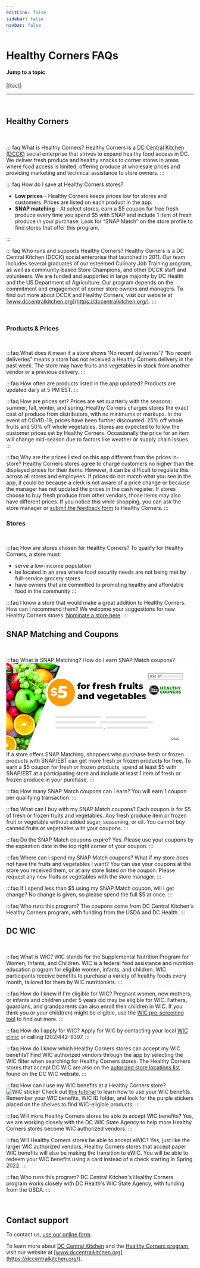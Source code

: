 ```yaml
---
editLink: false
sidebar: false
navbar: false
---
```

# Healthy Corners FAQs

#### Jump to a topic
[[toc]]

---
<br/>

## Healthy Corners
<br/>

::: faq What is Healthy Corners?
Healthy Corners is a [DC Central Kitchen (DCCK)](https://dccentralkitchen.org/) social enterprise that strives to expand healthy food access in DC. We deliver fresh produce and healthy snacks to corner stores in areas where food access is limited, offering produce at wholesale prices and providing marketing and technical assistance to store owners. 
:::

::: faq How do I save at Healthy Corners stores?
- **Low prices** - Healthy Corners keeps prices low for stores and customers. Prices are listed on each product in the app.
- **SNAP matching** - At select stores, earn a $5 coupon for free fresh produce every time you spend $5 with SNAP and include 1 item of fresh produce in your purchase. Look for “SNAP Match” on the store profile to find stores that offer this program.

[comment]: <> (- **Healthy Rewards** - At select stores, earn points every time you buy Healthy Corners products including fresh produce, frozen produce, and healthy snacks. When you’ve earned 500 points, get $5 free! Look for “Healthy Rewards” on the store profile to find stores that offer this program. )
:::

::: faq Who runs and supports Healthy Corners?
Healthy Corners is a DC Central Kitchen (DCCK) social enterprise that launched in 2011. Our team includes several graduates of our esteemed Culinary Job Training program, as well as community-based Store Champions, and other DCCK staff and volunteers. We are funded and supported in large majority by DC Health and the US Department of Agriculture. Our program depends on the commitment and engagement of corner store owners and managers. To find out more about DCCK and Healthy Corners, visit our website at [www.dccentralkitchen.org](https://dccentralkitchen.org/).
:::

<br/>


### Products & Prices
<br/>

:::faq What does it mean if a store shows 'No recent deliveries'?
“No recent deliveries” means a store has not received a Healthy Corners delivery in the past week. The store may have fruits and vegetables in stock from another vendor or a previous delivery. 
:::

:::faq How often are products listed in the app updated?
Products are updated daily at 5 PM EST.
:::

:::faq How are prices set?
Prices are set quarterly with the seasons: summer, fall, winter, and spring. Healthy Corners charges stores the exact cost of produce from distributors, with no minimums or markups. In the event of COVID-19, prices have been further discounted: 25% off whole fruits and 50% off whole vegetables. Stores are expected to follow the customer prices set by Healthy Corners. Occasionally the price for an item will change mid-season due to factors like weather or supply chain issues.
:::

:::faq Why are the prices listed on this app different from the prices in-store?
Healthy Corners stores agree to charge customers no higher than the displayed prices for their items. However, it can be difficult to regulate this across all stores and employees. If prices do not match what you see in the app, it could be because a clerk is not aware of a price change or because the manager has not updated the prices in the cash register. If stores choose to buy fresh produce from other vendors, those items may also have different prices. If you notice this while shopping, you can ask the store manager or [submit the feedback form](https://airtable.com/shr1Rh6ZUaJNQTQqf) to Healthy Corners.
:::

### Stores
<br/>

:::faq How are stores chosen for Healthy Corners?
To qualify for Healthy Corners, a store must: 
- serve a low-income population
- be located in an area where food security needs are not being met by full-service grocery stores
- have owners that are committed to promoting healthy and affordable food in the community
:::

:::faq I know a store that would make a great addition to Healthy Corners. How can I recommend them?
We welcome your suggestions for new Healthy Corners stores. [Nominate a store here](https://airtable.com/shrkH32QSrC0gleAY).
:::
<br/>

[comment]: <> (## Healthy Rewards )

[comment]: <> (<br/>)

[comment]: <> (:::faq What is Healthy Rewards? How does it work?)

[comment]: <> (Healthy Rewards is an exciting new rewards program that allows shoppers to earn points with every purchase at participating Healthy Corners stores. Here’s how you save using Healthy Rewards: )

[comment]: <> (1. **Shop.** Simply purchase the Healthy Corners products you need at participating stores.)

[comment]: <> (2. **Earn.** Earn 100 points for every dollar you spend on our products!)

[comment]: <> (	$1 = 100 points)

[comment]: <> (3. **Save.** Unlock a $5 reward for free Healthy Corners products every time you reach 500 points.)

[comment]: <> (   500 points = $5 free)

[comment]: <> (   &#40;$5 spent = $5 saved!&#41;)

[comment]: <> (:::)

[comment]: <> (:::faq Who can use Healthy Rewards? Do I have to receive SNAP/EBT benefits to qualify?)

[comment]: <> (Anyone can use Healthy Rewards! You do not have to use SNAP/EBT benefits to qualify. Just sign up for an account in the Healthy Corners app to start earning points at participating stores. You can also register in person at participating stores, but you will only be able to view your points and rewards by downloading the app.)

[comment]: <> (:::)

[comment]: <> (:::faq How do I join the Healthy Rewards program?)

[comment]: <> (You can create a Healthy Rewards account by clicking “Log In” or “Get Started” in the [Healthy Corners app]&#40;https://tiny.cc/HealthyCornersApp&#41;. You can also register in person at participating stores, but you will only be able to view your points and rewards by downloading the app.)

[comment]: <> (**Registering through the Healthy Corners App**)

[comment]: <> (1. Open the Healthy Corners app, or download from the app store)

[comment]: <> (2. On the opening screen, select **Get Started** and **Sign Up** )

[comment]: <> (3. Enter your name, phone number, and set a password. )

[comment]: <> (4. Enter the code sent to you by text message to verify your phone number.)

[comment]: <> (5. Once your account is set up, you can start earning points and using Healthy Rewards!)
   
[comment]: <> (**Registering in person**)

[comment]: <> (1. At a participating Healthy Corners store, tell the clerk you want to sign up for Healthy Rewards)

[comment]: <> (2. They will ask for your **name** and **phone number** to register your account. You can then start earning points and using Healthy Rewards.)

[comment]: <> (3. If you registered for an account in person and want to use the [Healthy Corners app]&#40;https://tiny.cc/HealthyCornersApp&#41; to see your points and rewards progress:)

[comment]: <> (   1. Open the Healthy Corners app)

[comment]: <> (   2. On the opening screen, select **Get Started** and **Set a password**)

[comment]: <> (   3. Enter the phone number you used to sign up in store )

[comment]: <> (   4. Enter the code sent to you by text message to verify your phone number.)

[comment]: <> (   5. Set a password for your account)

[comment]: <> (   6. Log in using your new account information)
    
[comment]: <> (Once your account is set up, you can access your account from the Healthy Corners app!)

[comment]: <> (:::)

[comment]: <> (:::faq Do I have to pay a membership fee?)

[comment]: <> (No, the Healthy Rewards program is completely free. Just use your registered phone number at checkout in a participating Healthy Corners store to earn points.)

[comment]: <> (:::)

[comment]: <> (:::faq What is the difference between SNAP matching and Healthy Rewards?)

[comment]: <> (SNAP matching and Healthy Rewards are at different stores, so please check the store profile to see which program a store participates in. )

[comment]: <> (| [SNAP matching]&#40;https://dccentralkitchen.org/snapmatch/&#41;                                             | [Healthy Rewards]&#40;#healthy-rewards&#41;                                                                                                  |)

[comment]: <> (| ---------------------------------------------------------------------------------------------------- | ------------------------------------------------------------------------------------------------------------------------------------ |)

[comment]: <> (| You must use SNAP/EBT to qualify                                                                     | Anyone can participate in Healthy Rewards—you don’t have to qualify for SNAP/EBT to earn points                                      |)

[comment]: <> (| Earn $5 by spending $5 with SNAP/EBT and including at least 1 item of fresh produce in your purchase | Earn $5 free by purchasing $5 of Healthy Corners products with any payment method                                                    |)

[comment]: <> (| The clerk will give you a $5 paper coupon                                                            | There are no paper coupons at Healthy Rewards stores Instead, you can track your points and rewards on the Healthy Corners app       |)

[comment]: <> (| You can only redeem your SNAP matching coupon on fresh fruits and vegetables                         | Earn and spend points on all Healthy Corners products listed in the app, including fresh and frozen produce and other healthy snacks |)

[comment]: <> (Learn more about [SNAP matching]&#40;https://dccentralkitchen.org/snapmatch/&#41; or [Healthy Rewards]&#40;#healthy-rewards&#41;.)

[comment]: <> (:::)

[comment]: <> (<br/>)

[comment]: <> (### Healthy Rewards points and rewards)

[comment]: <> (<br/>)

[comment]: <> (:::faq Where can I find the Healthy Rewards program? Can I use Healthy Rewards at any Healthy Corners store?)

[comment]: <> (Healthy Rewards points and rewards may only be earned and redeemed at participating Healthy Corners stores. The updated list of participating stores can be found under **Participating Stores** in the Rewards page in the [Healthy Corners app.]&#40;https://tiny.cc/HealthyCornersApp&#41;)

[comment]: <> (:::)

[comment]: <> (:::faq How do I earn and redeem rewards?)

[comment]: <> (**Earning rewards**)

[comment]: <> (You automatically unlock a reward every time you reach 500 points &#40;by spending $5 on Healthy Corners products&#41;.)

[comment]: <> (Earn points by purchasing Healthy Corners items at participating stores. When you go to check out, let the clerk know that you are in the rewards program and share your phone number. The clerk will apply the points to your account. You will earn 100 points for every $1 spent on Healthy Corners products at participating stores.)

[comment]: <> (Once you reach 500 points, your reward will be added to your account within one hour of your purchase. You can find your available rewards any time by logging in to your account on the [Healthy Corners app]&#40;https://tiny.cc/HealthyCornersApp&#41;, or by asking a store clerk.)


[comment]: <> (**Redeeming rewards**)

[comment]: <> (Rewards can be redeemed in participating stores by providing a store clerk your account phone number. $5 will be deducted from your purchase.)

[comment]: <> (You can only redeem rewards on Healthy Corners products.)

[comment]: <> (:::)

[comment]: <> (:::faq How can I check how many points and rewards I have?)

[comment]: <> (You can check how many points you have through the [Healthy Corners app]&#40;https://tiny.cc/HealthyCornersApp&#41; or by asking a store clerk at a participating store.)

[comment]: <> (Through the Healthy Corners app:)

[comment]: <> (1. Log in to your account using your account phone number and password. If you registered in person and haven’t used the app before, select **Set a password** to access your account.)

[comment]: <> (2. Once you are logged in, tap the green button at the bottom of the Store Map screen)

[comment]: <> (3. In the **My Rewards** tab:)

[comment]: <> (   - you can see how many points you have under **Reward Progress**)

[comment]: <> (   - you can see how many rewards you have under **Available Rewards**)

[comment]: <> (At a participating store:)

[comment]: <> (You can ask a clerk to check how many points and rewards you have with your account phone number.)

[comment]: <> (:::)

[comment]: <> (:::faq What can I redeem a reward for? How do I know a product is eligible for Healthy Rewards?)

[comment]: <> (You can redeem each reward for $5 of any Healthy Corners products at a participating Healthy Corners store. All Healthy Corners products that are listed in the app are eligible for Healthy Rewards. If you click on a product in the app, you will see the number of points earned.)

[comment]: <> (:::)

[comment]: <> (:::faq If I spend less than the reward amount, can I save the rest for later?)

[comment]: <> (A reward must be redeemed in a single purchase, and cannot be divided over multiple visits. No change is given, so try to spend the full reward amount when you are redeeming a reward. If you have multiple rewards, you do not have to redeem all of them at once.)

[comment]: <> (:::)

[comment]: <> (:::faq Can I earn more than one reward before I redeem? Is there a limit to how many rewards I can have at any given time?)

[comment]: <> (Yes, you can earn more than one reward before you redeem. There is no limit to how many rewards you can have or redeem at any given time.)

[comment]: <> (:::)

[comment]: <> (:::faq Will my rewards or points expire?)

[comment]: <> (Rewards and points do not have an expiration date, but we encourage you to use them as you earn them. If for any reason the program is discontinued, an expiration date may be applied and this will be noted in the app.)

[comment]: <> (:::)

[comment]: <> (:::faq My points or rewards are incorrect. What do I do?)

[comment]: <> (Each time you reach 500 points, your points are automatically converted to a reward, and 500 points are deducted from your total points. If it seems like your points disappeared, first check to see if you have a new reward.)

[comment]: <> (If the issue persists, contact us through [our online form]&#40;https://tiny.cc/RewardsFeedback&#41;.)

[comment]: <> (:::)

[comment]: <> (<br/>)

[comment]: <> (### Healthy Rewards account and mobile app)

[comment]: <> (<br/>)

[comment]: <> (:::faq I signed up for Healthy Rewards in a store. How do I set up my account in the app?)

[comment]: <> (1. Download the [Healthy Corners app]&#40;https://tiny.cc/HealthyCornersApp&#41; from the app store)

[comment]: <> (2. On the opening screen, select **Get Started** and **Set a password**)

[comment]: <> (3. Enter the phone number you used to sign up in store)

[comment]: <> (4. Enter the code sent to you by text message to verify your phone number)

[comment]: <> (5. Set a password for your account)

[comment]: <> (6. Log in using your new account information)
   
[comment]: <> (Once your account is set up, you can access your account from the Healthy Corners app.)

[comment]: <> (:::)

[comment]: <> (:::faq How do I manage my location permissions?)

[comment]: <> (To update your location permissions for Healthy Corners app:)

[comment]: <> (1. Access the Healthy Rewards app)

[comment]: <> (2. Select **Settings** in the Menu)

[comment]: <> (3. Select **Location Settings** under Privacy)

[comment]: <> (4. Select **Location** and choose a location setting)

[comment]: <> (:::)

[comment]: <> (</br>)

## SNAP Matching and Coupons
<br/>

:::faq What is SNAP Matching? How do I earn SNAP Match coupons?
![SNAP Matching Coupon](./assets/faq/snap_match_coupon.jpg)
If a store offers SNAP Matching, shoppers who purchase fresh or frozen products with SNAP/EBT can get more fresh or frozen products for free. To earn a $5 coupon for fresh or frozen products, spend at least $5 with SNAP/EBT at a participating store and include at least 1 item of fresh or frozen produce in your purchase. 
:::

:::faq How many SNAP Match coupons can I earn?
You will earn 1 coupon per qualifying transaction.
:::

:::faq What can I buy with my SNAP Match coupons?
Each coupon is for $5 of fresh or frozen fruits and vegetables. Any fresh produce item or frozen fruit or vegetable without added sugar, seasoning, or oil. You cannot buy canned fruits or vegetables with your coupons.
:::

:::faq Do the SNAP Match coupons expire?
Yes. Please use your coupons by the expiration date in the top right corner of your coupon.
:::

:::faq Where can I spend my SNAP Match coupons? What if my store does not have the fruits and vegetables I want? 
You can use your coupons at the store you received them, or at any store listed on the coupon. Please request any new fruits or vegetables with the store manager.
:::

:::faq If I spend less than $5 using my SNAP Match coupon, will I get change?
No change is given, so please spend the full $5 at once. 
:::

:::faq Who runs this program?
The coupons come from DC Central Kitchen's Healthy Corners program, with funding from the USDA and DC Health.
:::

## DC WIC
<br/>

:::faq What is WIC?
WIC stands for the Supplemental Nutrition Program for Women, Infants, and Children. WIC is a federal food assistance and nutrition education program for eligible women, infants, and children. WIC participants receive benefits to purchase a variety of healthy foods every month, tailored for them by WIC nutritionists. 
:::

:::faq How do I know if I'm eligible for WIC?
Pregnant women, new mothers, or infants and children under 5 years old may be eligible for WIC. Fathers, guardians, and grandparents can also enroll their children in WIC. If you think you or your child(ren) might be eligible, use the [WIC pre-screening tool](https://wic.fns.usda.gov/wps/pages/preScreenTool.xhtml) to find out more. 
:::

:::faq How do I apply for WIC?
Apply for WIC by contacting your local [WIC clinic](https://www.dcwic.org/wic-locations) or calling (202)442-9397.
:::

:::faq How do I know which Healthy Corners stores can accept my WIC benefits?
Find WIC authorized vendors through the app by selecting the WIC filter when searching for Healthy Corners stores. The Healthy Corners stores that accept DC WIC are also on the [autorized store locations list](https://20158fdc-f4db-4436-a8f3-8d0d4c02c740.filesusr.com/ugd/9c5a7a_627f11ff6db0433581896127534a165f.pdf) found on the DC WIC website.
:::

:::faq How can I use my WIC benefits at a Healthy Corners store?
![WIC sticker](https://i.imgur.com/WV2HgiV.jpg)
Check out [this tutorial](https://www.dcwic.org/wic-foods) to learn how to use your WIC benefits. Remember your WIC benefits, WIC ID folder, and look for the purple stickers placed on the shelves to find WIC-eligible products.
:::

:::faq Will more Healthy Corners stores be able to accept WIC benefits?
Yes, we are working closely with the DC WIC State Agency to help more Healthy Corners stores become WIC authorized vendors.
:::

:::faq Will Healthy Corners stores be able to accept eWIC?
Yes, just like the larger WIC authorized vendors, Healthy Corners stores that accept paper WIC benefits will also be making the transition to eWIC. You will be able to redeem your WIC benefits using a card instead of a check starting in Spring 2022.
:::

:::faq Who runs this program?
DC Central Kitchen's Healthy Corners program works closely with DC Health's WIC State Agency, with funding from the USDA.
:::

[comment]: <> (:::faq What is the difference between SNAP matching and Healthy Rewards?)

[comment]: <> (SNAP matching and Healthy Rewards are at different stores, so please check the store profile to see which program a store participates in. )

[comment]: <> (| [SNAP matching]&#40;https://dccentralkitchen.org/snapmatch/&#41;                                             | [Healthy Rewards]&#40;#healthy-rewards&#41;                                                                                                  |)

[comment]: <> (| ---------------------------------------------------------------------------------------------------- | ------------------------------------------------------------------------------------------------------------------------------------ |)

[comment]: <> (| You must use SNAP/EBT to qualify                                                                     | Anyone can participate in Healthy Rewards—you don’t have to qualify for SNAP/EBT to earn points                                      |)

[comment]: <> (| Earn $5 by spending $5 with SNAP/EBT and including at least 1 item of fresh produce in your purchase | Earn $5 free by purchasing $5 of Healthy Corners products with any payment method                                                    |)

[comment]: <> (| The clerk will give you a $5 paper coupon                                                            | There are no paper coupons at Healthy Rewards stores Instead, you can track your points and rewards on the Healthy Corners app       |)

[comment]: <> (| You can only redeem your SNAP matching coupon on fresh fruits and vegetables                         | Earn and spend points on all Healthy Corners products listed in the app, including fresh and frozen produce and other healthy snacks |)

[comment]: <> (or [Healthy Rewards]&#40;#healthy-rewards&#41;.)

[comment]: <> (:::)

<br/>

## Contact support

To contact us, [use our online form](https://tiny.cc/RewardsFeedback).

To learn more about [DC Central Kitchen](https://dccentralkitchen.org/) and the [Healthy Corners program](https://dccentralkitchen.org/healthy-corners/), visit our website at [www.dccentralkitchen.org](https://dccentralkitchen.org/).
